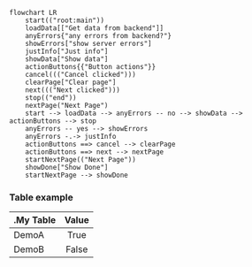 ```mermaid
flowchart LR
    start(("root:main"))
    loadData[["Get data from backend"]]
    anyErrors{"any errors from backend?"}
    showErrors["show server errors"]
    justInfo["Just info"]
    showData["Show data"]
    actionButtons{{"Button actions"}}
    cancel((("Cancel clicked")))
    clearPage["Clear page"]
    next((("Next clicked")))
    stop(("end"))
    nextPage("Next Page")
    start --> loadData --> anyErrors -- no --> showData --> actionButtons --> stop
    anyErrors -- yes --> showErrors
    anyErrors -.-> justInfo
    actionButtons ==> cancel --> clearPage
    actionButtons ==> next --> nextPage
    startNextPage(("Next Page"))
    showDone["Show Done"]
    startNextPage --> showDone
```

### Table example
| .My Table |  Value  |
|:----------|:-------:|
| DemoA     |  True   |
| DemoB     |  False  |
